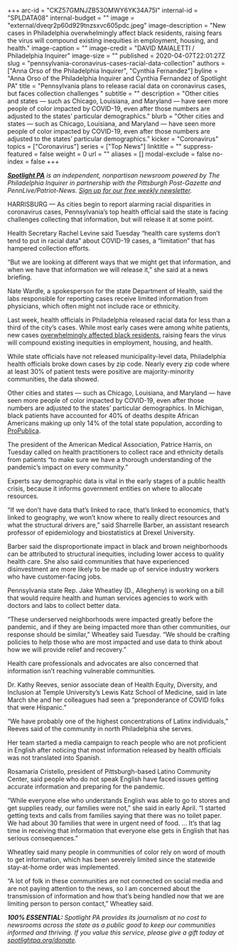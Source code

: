 +++
arc-id = "CKZ57GMNJZB53OMWY6YK34A75I"
internal-id = "SPLDATA08"
internal-budget = ""
image = "external/dveqr2p60d929tnzsxvc605pdc.jpeg"
image-description = "New cases in Philadelphia overwhelmingly affect black residents, raising fears the virus will compound existing inequities in employment, housing, and health."
image-caption = ""
image-credit = "DAVID MAIALETTI / Philadelphia Inquirer"
image-size = ""
published = 2020-04-07T22:01:27Z
slug = "pennsylvania-coronavirus-cases-racial-data-collection"
authors = ["Anna Orso of the Philadelphia Inquirer", "Cynthia Fernandez"]
byline = "Anna Orso of the Philadelphia Inquirer and Cynthia Fernandez of Spotlight PA"
title = "Pennsylvania plans to release racial data on coronavirus cases, but faces collection challenges "
subtitle = ""
description = "Other cities and states — such as Chicago, Louisiana, and Maryland — have seen more people of color impacted by COVID-19, even after those numbers are adjusted to the states’ particular demographics."
blurb = "Other cities and states — such as Chicago, Louisiana, and Maryland — have seen more people of color impacted by COVID-19, even after those numbers are adjusted to the states’ particular demographics."
kicker = "Coronavirus"
topics = ["Coronavirus"]
series = ["Top News"]
linktitle = ""
suppress-featured = false
weight = 0
url = ""
aliases = []
modal-exclude = false
no-index = false
+++

<a href="https://www.spotlightpa.org/"><i><b>Spotlight PA</b></i></a><i> is an independent, nonpartisan newsroom powered by The Philadelphia Inquirer in partnership with the Pittsburgh Post-Gazette and PennLive/Patriot-News. </i><a href="https://www.spotlightpa.org/newsletters"><i>Sign up for our free weekly newsletter</i></a><i>.</i>

HARRISBURG — As cities begin to report alarming racial disparities in coronavirus cases, Pennsylvania’s top health official said the state is facing challenges collecting that information, but will release it at some point. 

Health Secretary Rachel Levine said Tuesday “health care systems don’t tend to put in racial data” about COVID-19 cases, a “limitation” that has hampered collection efforts.

“But we are looking at different ways that we might get that information, and when we have that information we will release it,” she said at a news briefing.

Nate Wardle, a spokesperson for the state Department of Health, said the labs responsible for reporting cases receive limited information from physicians, which often might not include race or ethnicity.

Last week, health officials in Philadelphia released racial data for less than a third of the city’s cases. While most early cases were among white patients, new cases <a href="https://www.inquirer.com/news/philadelphia-coronavirus-race-african-american-cases-rising-20200403.html">overwhelmingly affected black residents</a>, raising fears the virus will compound existing inequities in employment, housing, and health. 

While state officials have not released municipality-level data, Philadelphia health officials broke down cases by zip code. Nearly every zip code where at least 30% of patient tests were positive are majority-minority communities, the data showed.

<script src="https://www.spotlightpa.org/embed.js" async></script><div data-spl-embed-version="1" data-spl-src="https://www.spotlightpa.org/embeds/donate/"></div>


Other cities and states — such as Chicago, Louisiana, and Maryland — have seen more people of color impacted by COVID-19, even after those numbers are adjusted to the states’ particular demographics. In Michigan, black patients have accounted for 40% of deaths despite African Americans making up only 14% of the total state population, according to <a href="https://www.propublica.org/article/early-data-shows-african-americans-have-contracted-and-died-of-coronavirus-at-an-alarming-rate">ProPublica</a>. 

The president of the American Medical Association, Patrice Harris, on Tuesday called on health practitioners to collect race and ethnicity details from patients “to make sure we have a thorough understanding of the pandemic’s impact on every community.” 

Experts say demographic data is vital in the early stages of a public health crisis, because it informs government entities on where to allocate resources. 

“If we don’t have data that’s linked to race, that’s linked to economics, that’s linked to geography, we won’t know where to really direct resources and what the structural drivers are,” said Sharrelle Barber, an assistant research professor of epidemiology and biostatistics at Drexel University. 

Barber said the disproportionate impact in black and brown neighborhoods can be attributed to structural inequities, including lower access to quality health care. She also said communities that have experienced disinvestment are more likely to be made up of service industry workers who have customer-facing jobs.

Pennsylvania state Rep. Jake Wheatley (D., Allegheny) is working on a bill that would require health and human services agencies to work with doctors and labs to collect better data. 

“These underserved neighborhoods were impacted greatly before the pandemic, and if they are being impacted more than other communities, our response should be similar,” Wheatley said Tuesday. “We should be crafting policies to help those who are most impacted and use data to think about how we will provide relief and recovery.” 

<script src="https://www.spotlightpa.org/embed.js" async></script><div data-spl-embed-version="1" data-spl-src="https://www.spotlightpa.org/embeds/newsletter/"></div>


Health care professionals and advocates are also concerned that information isn’t reaching vulnerable communities. 

Dr. Kathy Reeves, senior associate dean of Health Equity, Diversity, and Inclusion at Temple University’s Lewis Katz School of Medicine, said in late March she and her colleagues had seen a “preponderance of COVID folks that were Hispanic.”

“We have probably one of the highest concentrations of Latinx individuals,” Reeves said of the community in north Philadelphia she serves.

Her team started a media campaign to reach people who are not proficient in English after noticing that most information released by health officials was not translated into Spanish. 

Rosamaria Cristello, president of Pittsburgh-based Latino Community Center, said people who do not speak English have faced issues getting accurate information and preparing for the pandemic. 

“While everyone else who understands English was able to go to stores and get supplies ready, our families were not,” she said in early April. “I started getting texts and calls from families saying that there was no toilet paper. We had about 30 families that were in urgent need of food. ... It’s that lag time in receiving that information that everyone else gets in English that has serious consequences.” 

Wheatley said many people in communities of color rely on word of mouth to get information, which has been severely limited since the statewide stay-at-home order was implemented.

“A lot of folk in these communities are not connected on social media and are not paying attention to the news, so I am concerned about the transmission of information and how that’s being handled now that we are limiting person to person contact,” Wheatley said. 

<i><b>100% ESSENTIAL: </b></i><i>Spotlight PA provides its journalism at no cost to newsrooms across the state as a public good to keep our communities informed and thriving. If you value this service, please give a gift today at </i><a href="https://www.spotlightpa.org/donate"><i>spotlightpa.org/donate</i></a><i>.</i>

<script src="https://www.spotlightpa.org/embed.js" async></script><div data-spl-embed-version="1" data-spl-src="https://www.spotlightpa.org/embeds/tips/?tip_text=Do%20you%20have%20a%20tip%20about%20%3Cb%3Ehow%20Pa.'s%20government%20is%20responding%20to%20the%20coronavirus%3C%2Fb%3E%3F%20Tell%20us."></div>
